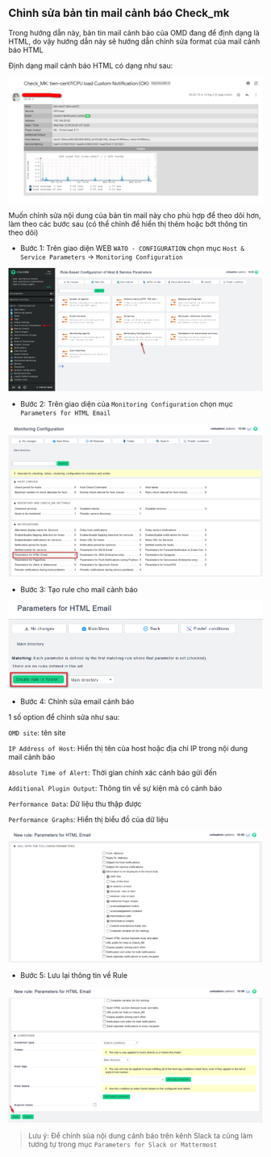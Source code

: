 ## Chỉnh sửa bản tin mail cảnh báo Check_mk

Trong hướng dẫn này, bản tin mail cảnh báo của OMD đang để định dạng là HTML, do vậy hướng dẫn này sẽ hướng dẫn chỉnh sửa format của mail cảnh báo HTML

Định dạng mail cảnh báo HTML có dạng như sau:

<img src="img/122.png">

Muốn chỉnh sửa nội dung của bản tin mail này cho phù hợp để theo dõi hơn, làm theo các bước sau (có thể chỉnh để hiển thị thêm hoặc bớt thông tin theo dõi)

- Bước 1: Trên giao diện WEB `WATO - CONFIGURATION` chọn mục `Host & Service Parameters` -> `Monitoring Configuration`

<img src="img/123.png">

- Bước 2: Trên giao diện của `Monitoring Configuration` chọn mục `Parameters for HTML Email`

<img src="img/124.png">

- Bước 3: Tạo rule cho mail cảnh báo

<img src="img/125.png">

- Bước 4: Chỉnh sửa email cảnh báo

1 số option để chỉnh sửa như sau:

`OMD site`: tên site

`IP Address of Host`: Hiển thị tên của host hoặc địa chỉ IP trong nội dung mail cảnh báo

`Absolute Time of Alert`: Thời gian chính xác cảnh báo gửi đến

`Additional Plugin Output`: Thông tin về sự kiện mà có cảnh báo

`Performance Data`: Dữ liệu thu thập được

`Performance Graphs`: Hiển thị biểu đồ của dữ liệu

<img src="img/126.png">

- Bước 5: Lưu lại thông tin về Rule

<img src="img/127.png">

> Lưu ý: Để chỉnh sủa nội dung cảnh báo trên kênh Slack ta cũng làm tương tự trong mục `Parameters for Slack or Mattermost`
